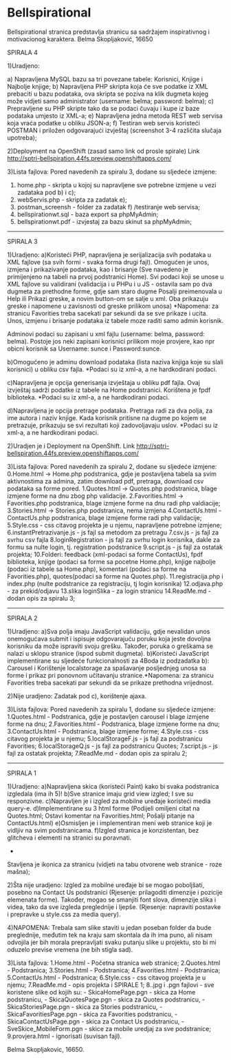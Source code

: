 ﻿# Bellspirational
Bellspirational stranica predstavlja stranicu sa sadržajem inspirativnog i motivacionog karaktera. Belma Skopljaković, 16650


SPIRALA 4

1)Uradjeno:

a) Napravljena MySQL bazu sa tri povezane tabele: Korisnici, Knjige i Najbolje knjige;
b) Napravljena PHP skripta koja će sve podatke iz XML prebaciti u bazu podataka,
ova skripta se poziva na klik dugmeta kojeg može vidjeti samo administrator (username: belma; password: belma);
c) Prepravljene su PHP skripte tako da se podaci čuvaju i kupe iz baze podataka umjesto iz XML-a;
e) Napravljena jedna metoda REST web servisa koja vraća podatke u obliku JSON-a;
f) Testiran web servis koristeći POSTMAN i priložen odgovarajući izvještaj (screenshot 3-4 različita slučaja upotreba);

2)Deployment na OpenShift (zasad samo link od prosle spirale) Link http://sptri-bellspiration.44fs.preview.openshiftapps.com/

3)Lista fajlova: Pored navedenih za spiralu 3, dodane su sljedeće izmjene:
   1. home.php - skripta u kojoj su napravljene sve potrebne izmjene u vezi zadataka pod b) i c);
   2. webServis.php - skripta za zadatak e);
   3. postman_screensh  - folder za zadatak f) /testiranje web servisa;
   4. bellspirationwt.sql - baza export sa phpMyAdmin;
   5. bellspirationwt.pdf - izvjestaj za bazu skinut sa phpMyAdmin;
----------------------------------------------------------------------

SPIRALA 3

1)Uradjeno:
a)Koristeći PHP, napravljena je serijalizacija svih podataka u XML fajlove (sa svih formi - svaka forma drugi fajl). Omogućen je unos, izmjena i prikazivanje podataka, kao i brisanje (Sve navedeno je primijenjeno na tabeli na prvoj podstranici Home). Svi podaci koji se unose u XML fajlove su validirani (validacija i u PHPu i u JS - ostavila sam po dva dugmeta za prethodne forme, gdje sam staro dugme Posalji preimenovala u Help ili Prikazi greske, a novim button-om se salje u xml. Oba prikazuju greske i napomene u zavisnosti od greske prilikom unosa)
	*Napomena: za stranicu Favorities treba sacekati par sekundi da se sve prikaze i ucita. 
Unos, izmjenu i brisanje podataka iz tabele moze raditi samo admin korisnik. 

Adminovi podaci su zapisani u xml fajlu (username: belma, password: belma). 
Postoje jos neki zapisani korisnici prilikom moje provjere, kao npr obicni korisnik sa Username: sunce i Password:sunce.


b)Omogućeno je adminu download podataka (lista naziva knjiga koje su slali korisnici) u obliku csv fajla. *Podaci su iz xml-a, a ne hardkodirani podaci.

c)Napravljena je opcija generisanja izvještaja u obliku pdf fajla. Ovaj izvještaj sadrži podatke iz tabele na Home podstranici. Korištena je fpdf biblioteka. *Podaci su iz xml-a, a ne hardkodirani podaci.
	
d)Napravljena je opcija pretrage podataka. Pretraga radi za dva polja, za ime autora i naziv knjige. Kada korisnik pritisne na dugme po kojem se pretrazuje, prikazuju se svi rezultati koji zadovoljavaju uslov.
*Podaci su iz xml-a, a ne hardkodirani podaci.

2)Uradjen je i Deployment na OpenShift. Link http://sptri-bellspiration.44fs.preview.openshiftapps.com/


3)Lista fajlova: Pored navedenih za spiralu 2, dodane su sljedeće izmjene:
	0.Home.html -> Home.php podstranica, gdje je postavljena tabela sa svim aktivnostima za admina, zatim download pdf, pretraga, download csv podataka sa forme pored.
	1.Quotes.html -> Quotes.php podstranica, blage izmjene forme na dnu zbog php validacije.
	2.Favorities.html -> Favorities.php podstranica, blage izmjene forme na dnu radi php valdiacije;
	3.Stories.html -> Stories.php podstranica, nema izmjena
	4.ContactUs.html - ContactUs.php podstranica, blage izmjene forme radi php validacije;
	5.Style.css - css citavog projekta je u njemu, napravljene  potrebne izmjene;
	6.instantPretrazivanje.js - js fajl sa metodom za pretragu
	7.csv.js - js fajl za svrhu csv fajla
	8.loginRegistration - js fajl za svrhu login korisnika, dakle za formu sa nulte login, tj. registration podstranice
	9.script.js - js fajl za ostatak projekta;
	10.Folderi: feedback (xml-podaci sa forme ContactUs), fpdf biblioteka, knjige (podaci sa forme sa pocetne Home.php), knjige najbolje (podaci iz tabele sa Home.php), komentari (podaci sa forme na Favorities.php), quotes(podaci sa forme na Quotes.php).
	11.registracija.php i index.php (nulte podstranice za registraciju, tj login korisnika)
	12.odjava.php - za prekid/odjavu
	13.slika loginSlika - za login stranicu
	14.ReadMe.md - dodan opis za spiralu 3;






---------------------------------------------------
SPIRALA 2

1)Uradjeno:
	a)Sva polja imaju JavaScript validaciju, gdje nevalidan unos onemogućava submit i ispisuje odgovarajuću poruku koja jeste dovoljna korisniku da može ispraviti svoju grešku. Također, poruka o greškama se nalazi u sklopu stranice (ispod submit dugmeta).
	b)Koristeći JavaScript implementirane su sljedeće funkcionalnosti za 4Boda iz podzadatka b): Carousel i Korištenje localstorage za spašavanje posljednjeg unosa sa forme i prikaz pri ponovnom učitavanju stranice.*Napomena: za stranicu Favorities treba sacekati par sekundi da se prikaze prethodna vrijednost. 

2)Nije uradjeno:
Zadatak pod c), korištenje ajaxa.

3)Lista fajlova: Pored navedenih za spiralu 1, dodane su sljedeće izmjene:
	1.Quotes.html - Podstranica, gdje je postavljen carousel i blage izmjene forme na dnu;
	2.Favorities.html - Podstranica, blage izmjene forme na dnu;
	3.ContactUs.html - Podstranica, blage izmjene forme;
	4.Style.css - css citavog projekta je u njemu;
	5.localStorageF.js - js fajl za podstranicu Favorities;
	6.localStorageQ.js - js fajl za podstranicu Quotes;
	7.script.js - js fajl za ostatak projekta;
	7.ReadMe.md - dodan opis za spiralu 2;









---------------------------------------------------
SPIRALA 1

1)Uradjeno: 
	a)Napravljena skica (koristeći Paint) kako bi svaka podstranica izgledala (ima ih 5)! 
	b)Sve stranice imaju grid view izgled; I sve su responzivne.
	c)Napravljen je i izgled za mobilne uređaje koristeći media query-e.
	d)Implementirane su 3 html forme (Podijeli omiljeni citat na Quotes.html; Ostavi komentar na Favorities.html; Pošalji pitanje na ContactUs.html)
	e)Osmisljen je i implementiran meni web stranice koji je vidljiv na svim podstranicama.
	f)Izgled stranica je konzistentan, bez glitcheva i elementi na stranici su poravnati.

+

Stavljena je ikonica za stranicu (vidjeti na tabu otvorene web stranice - roze mašna);


2)Šta nije uradjeno:
	Izgled za mobilne uređaje bi se mogao poboljšati, posebno na Contact Us podstranici (Rjesenje: prilagoditi dimenzije i pozicije elemenata forme).
	Također, mogao se smanjiti font slova, dimenzije slika i videa, tako da sve izgleda preglednije i ljepše. (Rjesenje: napraviti postavke i prepravke u style.css za media query).

4)NAPOMENA: Trebala sam slike staviti u jedan poseban folder da bude preglednije, međutim tek na kraju sam skontala da ih ima puno, ali nisam odvojila jer bih morala prepravljati svaku putanju slike u projektu, sto bi mi oduzelo previse vremena (ne bih stigla sad).

3)Lista fajlova:
	1.Home.html - Početna stranica web stranice;
	2.Quotes.html - Podstranica;
	3.Stories.html - Podstranica;
	4.Favorities.html - Podstranica;
	5.ContactUs.html - Podstranica;
	6.Style.css - css citavog projekta je u njemu;
	7.ReadMe.md - opis projekta i SPIRALE 1;
	8..jpg i .pgn fajlovi - sve koristene slike od kojih su: - SkicaHomePage.pgn - skica za Home podstranicu,
	 - SkicaQuotesPage.pgn - skica za Quotes podstranicu,
	 - SkicaStoriesPage.pgn - skica za Stories podstranicu,
	 - SkicaFavoritiesPage.pgn - skica za Favorities podstranicu,
	 - SkicaContactUsPage.pgn - skica za Contact Us podstranicu,
	 - SveSkice_MobileForm.pgn - skice za mobile uredjaj za sve podstranice;
	9.provjera.html - ignorisati (suvisan fajl).


Belma Skopljakovic, 16650.
